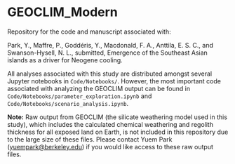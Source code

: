# GEOCLIM_Modern

Repository for the code and manuscript associated with:

Park, Y., Maffre, P., Goddéris, Y., Macdonald, F. A., Anttila, E. S. C., and Swanson-Hysell, N. L., submitted, Emergence of the Southeast Asian islands as a driver for Neogene cooling.

All analyses associated with this study are distributed amongst several Jupyter notebooks in `Code/Notebooks/`. However, the most important code associated with analyzing the GEOCLIM output can be found in `Code/Notebooks/parameter_exploration.ipynb` and `Code/Notebooks/scenario_analysis.ipynb`.

**Note:** Raw output from GEOCLIM (the silicate weathering model used in this study), which includes the calculated chemical weathering and regolith thickness for all exposed land on Earth, is not included in this repository due to the large size of these files. Please contact Yuem Park (yuempark@berkeley.edu) if you would like access to these raw output files.
